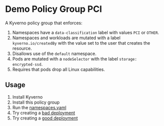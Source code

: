 # Demo Policy Group PCI

A Kyverno policy group that enforces:
1. Namespaces have a `data-classification` label with values `PCI` or `OTHER`.
2. Namespaces and workloads are mutated with a label `kyverno.io/createdBy` with the value set to the user that creates the resource.
3. Disallows use of the `default` namespace.
4. Pods are mutated with a `nodeSelector` with the label `storage: encrypted-ssd`.
5. Requires that pods drop all Linux capabilities.

## Usage

1. Install Kyverno
2. Install this policy group
3. Run the [namespaces.yaml](/pci/resources/namespaces.yaml)
4. Try creating a [bad deployment](/pci/resources/bad-deployment.yaml)
5. Try creating a [good deployment](/pci/resources/good-deployment.yaml)
